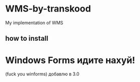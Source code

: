 # WMS-by-transkood
My implementation of WMS

## how to install


# Windows Forms идите нахуй! 
(fuck you winforms)
добавлю в 3.0
